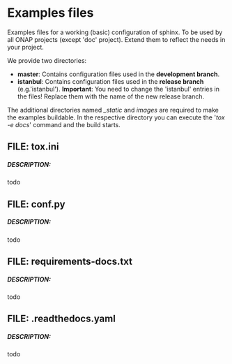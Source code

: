 # Examples files

Examples files for a working (basic) configuration of sphinx.
To be used by all ONAP projects (except 'doc' project).
Extend them to reflect the needs in your project.

We provide two directories:
- **master**: Contains configuration files used in the **development branch**.
- **istanbul**: Contains configuration files used in the **release branch**
   (e.g.'istanbul'). **Important**: You need to change the 'istanbul' entries
   in the files! Replace them with the name of the new release branch.

The additional directories named *_static* and *images* are required to make
the examples buildable. In the respective directory you can execute the
'*tox -e docs*' command and the build starts. 

## FILE: tox.ini

##### DESCRIPTION:
todo

## FILE: conf.py

##### DESCRIPTION:
todo

## FILE: requirements-docs.txt

##### DESCRIPTION:
todo

## FILE: .readthedocs.yaml

##### DESCRIPTION:
todo

